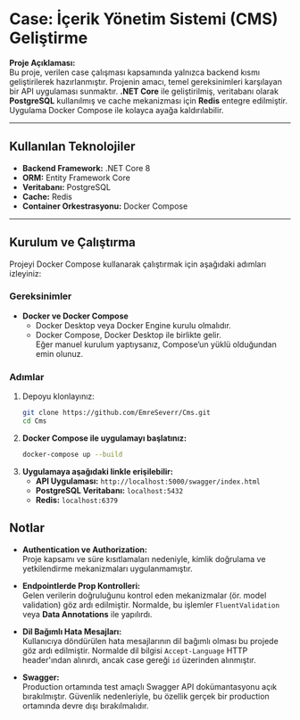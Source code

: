 # Case: İçerik Yönetim Sistemi (CMS) Geliştirme  

**Proje Açıklaması:**  
Bu proje, verilen case çalışması kapsamında yalnızca backend kısmı geliştirilerek hazırlanmıştır. Projenin amacı, temel gereksinimleri karşılayan bir API uygulaması sunmaktır. **.NET Core** ile geliştirilmiş, veritabanı olarak **PostgreSQL** kullanılmış ve cache mekanizması için **Redis** entegre edilmiştir. Uygulama Docker Compose ile kolayca ayağa kaldırılabilir.

---

## Kullanılan Teknolojiler  

- **Backend Framework:** .NET Core 8  
- **ORM:** Entity Framework Core  
- **Veritabanı:** PostgreSQL  
- **Cache:** Redis  
- **Container Orkestrasyonu:** Docker Compose  

---

## Kurulum ve Çalıştırma  

Projeyi Docker Compose kullanarak çalıştırmak için aşağıdaki adımları izleyiniz:

### Gereksinimler  

- **Docker ve Docker Compose**  
  - Docker Desktop veya Docker Engine kurulu olmalıdır.  
  - Docker Compose, Docker Desktop ile birlikte gelir.  
    Eğer manuel kurulum yaptıysanız, Compose’un yüklü olduğundan emin olunuz.

### Adımlar  

1. Depoyu klonlayınız:  
   ```bash
   git clone https://github.com/EmreSeverr/Cms.git
   cd Cms
2. **Docker Compose ile uygulamayı başlatınız:**  
   ```bash
   docker-compose up --build
3. **Uygulamaya aşağıdaki linkle erişilebilir:**  
   - **API Uygulaması:** `http://localhost:5000/swagger/index.html`  
   - **PostgreSQL Veritabanı:** `localhost:5432`  
   - **Redis:** `localhost:6379`


## Notlar

- **Authentication ve Authorization:**  
  Proje kapsamı ve süre kısıtlamaları nedeniyle, kimlik doğrulama ve yetkilendirme mekanizmaları uygulanmamıştır.  

- **Endpointlerde Prop Kontrolleri:**  
  Gelen verilerin doğruluğunu kontrol eden mekanizmalar (ör. model validation) göz ardı edilmiştir. Normalde, bu işlemler `FluentValidation` veya **Data Annotations** ile yapılırdı.  

- **Dil Bağımlı Hata Mesajları:**  
  Kullanıcıya döndürülen hata mesajlarının dil bağımlı olması bu projede göz ardı edilmiştir. Normalde dil bilgisi `Accept-Language` HTTP header'ından alınırdı, ancak case gereği `id` üzerinden alınmıştır.

- **Swagger:**  
  Production ortamında test amaçlı Swagger API dokümantasyonu açık bırakılmıştır. Güvenlik nedenleriyle, bu özellik gerçek bir production ortamında devre dışı bırakılmalıdır.
